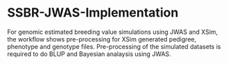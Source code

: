 # SSBR-JWAS-Implementation
For genomic estimated breeding value simulations using JWAS and XSim, the workflow shows pre-processing for XSim generated
pedigree, phenotype and genotype files. Pre-processing of the simulated datasets is required to do BLUP and Bayesian analaysis
using JWAS.
